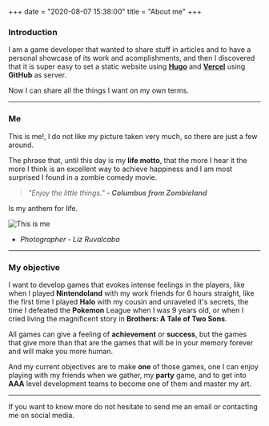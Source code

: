 +++
date = "2020-08-07 15:38:00"
title = "About me"
+++

### **Introduction**

I am a game developer that wanted to share stuff in articles and to have a personal showcase of its work and acomplishments, and then I discovered that it is super easy to set a static website using **[Hugo](https://gohugo.io/)** and **[Vercel](https://vercel.com/)** using **GitHub** as server.

Now I can share all the things I want on my own terms.

---------------

### **Me**

This is me!, I do not like my picture taken very much, so there are just a few around.

The phrase that, until this day is my **life motto**, that the more I hear it the more I think is an excellent way to achieve happiness and I am most surprised I found in a zombie comedy movie.

> *"Enjoy the little things."*  ***- Columbus from Zombieland***

Is my anthem for life.

![This is me][1]

- *Photographer - Liz Ruvalcaba*

---------------

### **My objective**

I want to develop games that evokes intense feelings in the players, like when I played **Nintendoland** with my work friends for 6 hours straight, like the first time I played **Halo** with my cousin and unraveled it's secrets, the time I defeated the **Pokemon** League when I was 9 years old, or when I cried living the magnificent story in **Brothers: A Tale of Two Sons**.

All games can give a feeling of **achievement** or **success**, but the games that give more than that are the games that will be in your memory forever and will make you more human.

And my current objectives are to make **one** of those games, one I can enjoy playing with my friends when we gather, my **party** game, and to get into **AAA** level development teams to become one of them and master my art.

---------------

If you want to know more do not hesitate to send me an email or contacting me on social media.

[1]: /img/about.jpg
